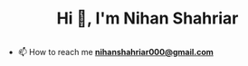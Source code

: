 <h1 align="center">Hi 👋, I'm Nihan Shahriar</h1>
<p align="left"> <img src="https://komarev.com/ghpvc/?username=nihanshahriarpalock&label=Profile%20views&color=0e75b6&style=flat" alt="" /> </p>

- 📫 How to reach me **nihanshahriar000@gmail.com**


